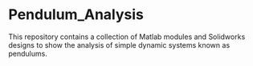 # Pendulum_Analysis
This repository contains a collection of Matlab modules and Solidworks designs to show the analysis of simple dynamic systems known as pendulums.
